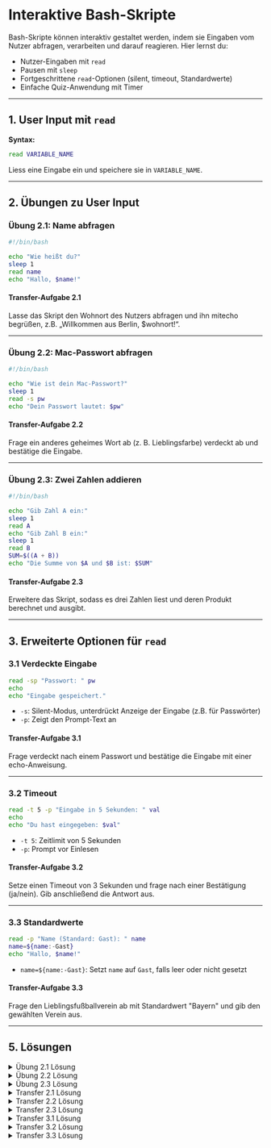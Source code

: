 # Interaktive Bash-Skripte

Bash-Skripte können interaktiv gestaltet werden, indem sie Eingaben vom Nutzer abfragen, verarbeiten und darauf reagieren. Hier lernst du:

* Nutzer-Eingaben mit `read`
* Pausen mit `sleep`
* Fortgeschrittene `read`-Optionen (silent, timeout, Standardwerte)
* Einfache Quiz-Anwendung mit Timer

---

## 1. User Input mit `read`

**Syntax:**

```bash
read VARIABLE_NAME
```

Liess eine Eingabe ein und speichere sie in `VARIABLE_NAME`.

---

## 2. Übungen zu User Input

### Übung 2.1: Name abfragen

```bash
#!/bin/bash

echo "Wie heißt du?"
sleep 1
read name
echo "Hallo, $name!"
```

#### Transfer-Aufgabe 2.1

Lasse das Skript den Wohnort des Nutzers abfragen und ihn mitecho begrüßen, z.B. „Willkommen aus Berlin, \$wohnort!“.

---

### Übung 2.2: Mac-Passwort abfragen

```bash
#!/bin/bash

echo "Wie ist dein Mac-Passwort?"
sleep 1
read -s pw
echo "Dein Passwort lautet: $pw"
```

#### Transfer-Aufgabe 2.2

Frage ein anderes geheimes Wort ab (z. B. Lieblingsfarbe) verdeckt ab und bestätige die Eingabe.

---

### Übung 2.3: Zwei Zahlen addieren

```bash
#!/bin/bash

echo "Gib Zahl A ein:"
sleep 1
read A
echo "Gib Zahl B ein:"
sleep 1
read B
SUM=$((A + B))
echo "Die Summe von $A und $B ist: $SUM"
```

#### Transfer-Aufgabe 2.3

Erweitere das Skript, sodass es drei Zahlen liest und deren Produkt berechnet und ausgibt.

---

## 3. Erweiterte Optionen für `read`

### 3.1 Verdeckte Eingabe

```bash
read -sp "Passwort: " pw
echo
echo "Eingabe gespeichert."
```

* `-s`: Silent-Modus, unterdrückt Anzeige der Eingabe (z.B. für Passwörter)
* `-p`: Zeigt den Prompt-Text an

#### Transfer-Aufgabe 3.1

Frage verdeckt nach einem Passwort und bestätige die Eingabe mit einer echo-Anweisung.

---

### 3.2 Timeout

```bash
read -t 5 -p "Eingabe in 5 Sekunden: " val
echo
echo "Du hast eingegeben: $val"
```

* `-t 5`: Zeitlimit von 5 Sekunden
* `-p`: Prompt vor Einlesen

#### Transfer-Aufgabe 3.2

Setze einen Timeout von 3 Sekunden und frage nach einer Bestätigung (ja/nein). Gib anschließend die Antwort aus.

---

### 3.3 Standardwerte

```bash
read -p "Name (Standard: Gast): " name
name=${name:-Gast}
echo "Hallo, $name!"
```

* `name=${name:-Gast}`: Setzt `name` auf `Gast`, falls leer oder nicht gesetzt

#### Transfer-Aufgabe 3.3

Frage den Lieblingsfußballverein ab mit Standardwert "Bayern" und gib den gewählten Verein aus.

---

## 5. Lösungen

<details>
<summary>Übung 2.1 Lösung</summary>

```bash
#!/bin/bash

echo "Wie heißt du?"
sleep 1
read name
echo "Hallo, $name!"
```

</details>

<details>
<summary>Übung 2.2 Lösung</summary>

```bash
#!/bin/bash

echo "Wie ist dein Mac-Passwort?"
sleep 1
read pw
echo "Dein Passwort lautet: $pw"
```

</details>

<details>
<summary>Übung 2.3 Lösung</summary>

```bash
#!/bin/bash

echo "Gib Zahl A ein:"
sleep 1
read A
echo "Gib Zahl B ein:"
sleep 1
read B
SUM=$((A + B))
echo "Die Summe von $A und $B ist: $SUM"
```

</details>

<details>
<summary>Transfer 2.1 Lösung</summary>

```bash
# Transfer 2.1: Wohnort abfragen
echo "Wo wohnst du?"
sleep 1
read wohnort
echo "Willkommen aus $wohnort!"
```

</details>

<details>
<summary>Transfer 2.2 Lösung</summary>

```bash
# Transfer 2.2: Lieblingsfarbe verdeckt abfragen
read -sp "Deine Lieblingsfarbe: " colour
echo
echo "Du hast eine Farbe eingegeben."
```

</details>

<details>
<summary>Transfer 2.3 Lösung</summary>

```bash
# Transfer 2.3: Produkt von drei Zahlen berechnen
echo "Gib Zahl 1 ein:"
sleep 1
read X
echo "Gib Zahl 2 ein:"
sleep 1
read Y
echo "Gib Zahl 3 ein:"
sleep 1
read Z
PROD=$((X * Y * Z))
echo "Das Produkt ist: $PROD"
```

</details>

<details>
<summary>Transfer 3.1 Lösung</summary>

```bash
# Transfer 3.1: Passwort verdeckt abfragen
read -sp "Passwort: " pw
echo
echo "Eingabe gespeichert."
```

</details>

<details>
<summary>Transfer 3.2 Lösung</summary>

```bash
# Transfer 3.2: Timeout 3s Bestätigung abfragen
read -t 3 -p "Bestätigen? (ja/nein): " ans
echo "Du hast gewählt: $ans"
```

</details>

<details>
<summary>Transfer 3.3 Lösung</summary>

```bash
# Transfer 3.3: Lieblingsfußballverein mit Standard Bayern
read -p "Lieblingsfußballverein (Standard: Bayern): " club
club=${club:-Bayern}
echo "Dein Verein: $club"
```

</details>
